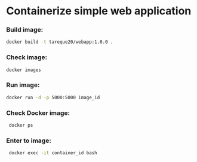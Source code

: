 # Containerize simple web application

### Build image:
```sh
docker build -t tareque20/webapp:1.0.0 .
```
### Check image:
```sh
docker images
```
### Run image:
```sh
docker run -d -p 5000:5000 image_id
```
### Check Docker image:
```sh
 docker ps
```
### Enter to image:
```sh
 docker exec -it container_id bash
```